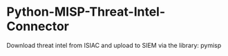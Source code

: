 # Python-MISP-Threat-Intel-Connector
Download threat intel from ISIAC and upload to SIEM via the library: pymisp
